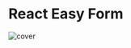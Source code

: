 # React Easy Form

![cover](https://uploads.codesandbox.io/uploads/user/3cbe5137-517e-42f3-b08b-617f74a67df7/WQkw-sample.PNG)
